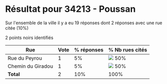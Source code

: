 # Résultat pour 34213 - Poussan

Sur l'ensemble de la ville il y a eu 19 réponses dont 2 réponses avec une rue citée (10%)

2 points noirs identifiés

| Rue | Vote | % réponses | % Nb rues cités|
|-----|------|------------|----------------|
| Rue du Peyrou | 1 | 5% | <img src="../../img/bar_50.gif" />&nbsp;50%|
| Chemin du Giradou | 1 | 5% | <img src="../../img/bar_50.gif" />&nbsp;50%|
| **Total** | 2 | 10% | 100%|
